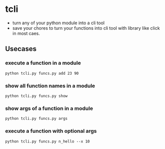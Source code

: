 # tcli
* turn any of your python module into a cli tool
* save your chores to turn your functions into cli tool with library like click in most caes.

## Usecases
### execute a function in a module
```
python tcli.py funcs.py add 23 90
```
### show all function names in a module
```
python tcli.py funcs.py show
```
### show args of a function in a module
```
python tcli.py funcs.py args 
```
### execute a function with optional args
```
python tcli.py funcs.py n_hello --x 10

```